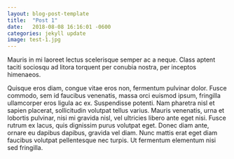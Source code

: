 ```yaml
---
layout: blog-post-template
title:  "Post 1"
date:   2018-08-08 16:16:01 -0600
categories: jekyll update
image: test-1.jpg
---
```


<p class="blog-par">Mauris in mi laoreet lectus scelerisque semper ac a neque. Class aptent taciti sociosqu ad litora torquent per conubia nostra, per inceptos himenaeos.</p>

<p class="blog-par">Quisque eros diam, congue vitae eros non, fermentum pulvinar dolor. Fusce commodo, sem id faucibus venenatis, massa orci euismod ipsum, fringilla ullamcorper eros ligula ac ex. Suspendisse potenti. Nam pharetra nisl et sapien placerat, sollicitudin volutpat tellus varius. Mauris venenatis, urna et lobortis pulvinar, nisi mi gravida nisl, vel ultricies libero ante eget nisi. Fusce rutrum ex lacus, quis dignissim purus volutpat eget. Donec diam ante, ornare eu dapibus dapibus, gravida vel diam. Nunc mattis erat eget diam faucibus volutpat pellentesque nec turpis. Ut fermentum elementum nisi sed fringilla.</p>